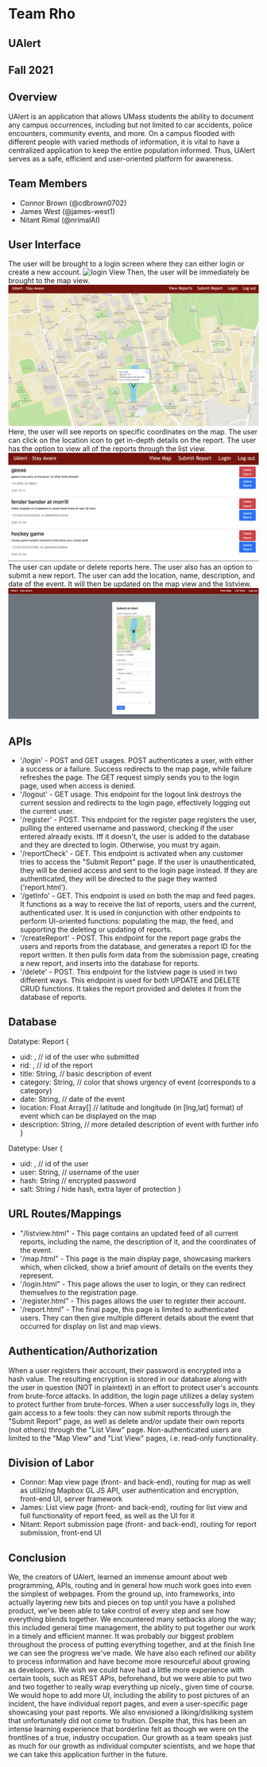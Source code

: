 # Team Rho
## UAlert
## Fall 2021

## Overview

UAlert is an application that allows UMass students the ability to document any campus occurrences, including but not limited to car accidents, police encounters, community events, and more. On a campus flooded with different people with varied methods of information, it is vital to have a centralized application to keep the entire population informed. Thus, UAlert serves as a safe, efficient and user-oriented platform for awareness.

## Team Members

* Connor Brown (@cdbrown0702)
* James West (@james-west1)
* Nitant Rimal (@nrimalAI)

## User Interface
The user will be brought to a login screen where they can either login or create a new account. 
![login View](login:create.png)
Then, the user will be immediately be brought to the map view.
![Map View](mapview.png)
Here, the user will see reports on specific coordinates on the map. The user can click on the location icon to get in-depth details on the report. The user has the option to view all of the reports through the list view. 
![List View](listview.png)
The user can update or delete reports here. The user also has an option to submit a new report. The user can add the location, name, description, and date of the event. It will then be updated on the map view and the listview.
![Map View](submitview.png)

## APIs

* '/login' - POST and GET usages. POST authenticates a user, with either a success or a failure. Success redirects to the map page, while failure refreshes the page. The GET request simply sends you to the login page, used when access is denied.
* '/logout' - GET usage. This endpoint for the logout link destroys the current session and redirects to the login page, effectively logging out the current user.
* '/register' - POST. This endpoint for the register page registers the user, pulling the entered username and password, checking if the user entered already exists. Iff it doesn't, the user is added to the database and they are directed to login. Otherwise, you must try again.
* '/reportCheck' - GET. This endpoint is activated when any customer tries to access the "Submit Report" page. If the user is unauthenticated, they will be denied access and sent to the login page instead. If they are authenticated, they will be directed to the page they wanted ('report.html').
* '/getInfo' - GET. This endpoint is used on both the map and feed pages. It functions as a way to receive the list of reports, users and the current, authenticated user. It is used in conjunction with other endpoints to perform UI-oriented functions: populating the map, the feed, and supporting the deleting or updating of reports.
* '/createReport' - POST. This endpoint for the report page grabs the users and reports from the database, and generates a report ID for the report written. It then pulls form data from the submission page, creating a new report, and inserts into the database for reports.
* '/delete' - POST. This endpoint for the listview page is used in two different ways. This endpoint is used for both UPDATE and DELETE CRUD functions. It takes the report provided and deletes it from the database of reports.

## Database
Datatype: Report
{  
  + uid: <ObjectId1>, // id of the user who submitted
  + rid: <ObjectId2>, // id of the report
  + title: String, // basic description of event 
  + category: String, // color that shows urgency of event (corresponds to a category)    
  + date: String, // date of the event
  + location: Float Array[] // latitude and longitude (in [lng,lat] format) of event which can be displayed on the map 
  + description: String, // more detailed description of event with further info  
}

Datetype: User
{
  + uid: <ObjectId1>, // id of the user
  + user: String, // username of the user
  + hash: String // encrypted password
  + salt: String / hide hash, extra layer of protection
}


## URL Routes/Mappings

* "/listview.html" - This page contains an updated feed of all current reports, including the name, the description of it, and the coordinates of the event.
* '/map.html" - This page is the main display page, showcasing markers which, when clicked, show a brief amount of details on the events they represent. 
* '/login.html" - This page allows the user to login, or they can redirect themselves to the registration page.
* '/register.html" - This pages allows the user to register their account.
* '/report.html" - The final page, this page is limited to authenticated users. They can then give multiple different details about the event that occurred for display on list and map views.

## Authentication/Authorization

When a user registers their account, their password is encrypted into a hash value. The resulting encryption is stored in our database along with the user in question (NOT in plaintext) in an effort to protect user's accounts from brute-force attacks. In addition, the login page utilizes a delay system to protect further from brute-forces. When a user successfully logs in, they gain access to a few tools: they can now submit reports through the "Submit Report" page, as well as delete and/or update their own reports (not others) through the "List View" page. Non-authenticated users are limited to the "Map View" and "List View" pages, i.e. read-only functionality.

## Division of Labor

* Connor: Map view page (front- and back-end), routing for map as well as utilizing Mapbox GL JS API, user authentication and encryption, front-end UI, server framework
* James: List view page (front- and back-end), routing for list view and full functionality of report feed, as well as the UI for it
* Nitant: Report submission page (front- and back-end), routing for report submission, front-end UI

## Conclusion

We, the creators of UAlert, learned an immense amount about web programming, APIs, routing and in general how much work goes into even the simplest of webpages. From the ground up, into frameworks, into actually layering new bits and pieces on top until you have a polished product, we've been able to take control of every step and see how everything blends together. We encountered many setbacks along the way; this included general time management, the ability to put together our work in a timely and efficient manner. It was probably our biggest problem throughout the process of putting everything together, and at the finish line we can see the progress we've made. We have also each refined our ability to process information and have become more resourceful about growing as developers. We wish we could have had a little more experience with certain tools, such as REST APIs, beforehand, but we were able to put two and two together to really wrap everything up nicely., given time of course. We would hope to add more UI, including the ability to post pictures of an incident, the have individual report pages, and even a user-specific page showcasing your past reports. We also envisioned a liking/disliking system that unfortunately did not come to fruition. Despite that, this has been an intense learning experience that borderline felt as though we were on the frontlines of a true, industry occupation. Our growth as a team speaks just as much for our growth as individual computer scientists, and we hope that we can take this application further in the future.
